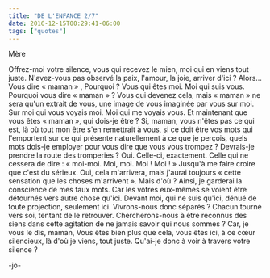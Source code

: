 ```yaml
---
title: "DE L'ENFANCE 2/7"
date: 2016-12-15T00:29:41-06:00
tags: ["quotes"]
---
```



Mère

Offrez-moi votre silence, vous qui recevez le mien, moi qui en viens tout juste. N'avez-vous pas observé la paix, l'amour, la joie, arriver d'ici ? Alors... Vous dire « maman » , Pourquoi ? Vous qui êtes moi. Moi qui suis vous. Pourquoi vous dire « maman » ? Vous qui devenez cela, mais « maman » ne sera qu'un extrait de vous, une image de vous imaginée par vous sur moi. Sur moi qui vous voyais moi. Moi qui me voyais vous. Et maintenant que vous êtes « maman », qui dois-je être ? Si, maman, vous n'êtes pas ce qui est, là où tout mon être s'en remettrait à vous, si ce doit être vos mots qui l'emportent sur ce qui présente naturellement à ce que je perçois, quels mots dois-je employer pour vous dire que vous vous trompez ? Devrais-je prendre la route des tromperies ? Oui. Celle-ci, exactement. Celle qui ne cessera de dire : « moi-moi. Moi, moi. Moi ! Moi ! » Jusqu'à me faire croire que c'est du sérieux. Oui, cela m'arrivera, mais j'aurai toujours « cette sensation que les choses m'arrivent ». Mais d'où ? Ainsi, je garderai la conscience de mes faux mots. Car les vôtres eux-mêmes se voient être détournés vers autre chose qu'ici. Devant moi, qui ne suis qu'ici, dénué de toute projection, seulement ici. Vivrons-nous donc séparés ? Chacun tourné vers soi, tentant de le retrouver. Chercherons-nous à être reconnus des siens dans cette agitation de ne jamais savoir qui nous sommes ? Car, je vous le dis, maman, Vous êtes bien plus que cela, vous êtes ici, à ce cœur silencieux, là d'où je viens, tout juste. Qu'ai-je donc à voir à travers votre silence ?

-jo-
